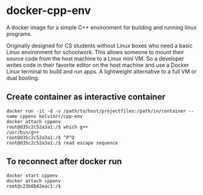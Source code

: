 # docker-cpp-env
A docker image for a simple C++ environment for building and running linux programs.

Originally designed for CS students without Linux boxes who need a basic Linux environment for schoolwork. This allows someone to mount their source code from the host machine to a Linux mini VM. So a developer writes code in their favorite editor on the host machine and use a Docker Linux terminal to build and run apps. A lightweight alternative to  a full VM or dual booting.

## Create container as interactive container
``` shell
docker run -it -d -v /path/to/host/projectfiles:/path/in/container --name cppenv kelvinrr/cpp-env
docker attach cppenv
root@d35c2c52a3a1:/$ which g++
/usr/bin/g++
root@d35c2c52a3a1:/$ ^P^Q
root@d35c2c52a3a1:/$ read escape sequence
```

## To reconnect after docker run
``` shell
docker start cppenv
docker attach cppenv
root@c23b8b42eac1:/$
```
